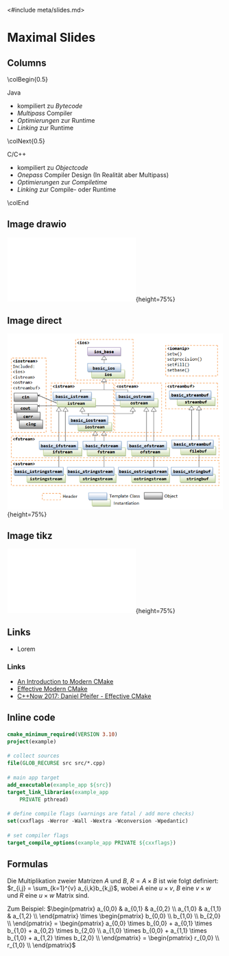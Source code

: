 <#include meta/slides.md>

Maximal Slides
==============


Columns
-------

\colBegin{0.5}

Java

* kompiliert zu *Bytecode*
* *Multipass* Compiler
* *Optimierungen* zur Runtime
* *Linking* zur Runtime

\colNext{0.5}

C/C++

* kompiliert zu *Objectcode*
* *Onepass* Compiler Design (In Realität aber Multipass)
* *Optimierungen* zur *Compiletime*
* *Linking* zur Compile- oder Runtime

\colEnd


Image drawio
------------

![Image description](images/build_dependencies.pdf){height=75%}


Image direct
------------

![Image description](images/io-classes.png){height=75%}


Image tikz
----------

![Image description](images/down_cast.pdf){height=75%}


Links
-----

* Lorem

### Links

* [An Introduction to Modern CMake](https://cliutils.gitlab.io/modern-cmake/)
* [Effective Modern CMake](https://gist.github.com/mbinna/c61dbb39bca0e4fb7d1f73b0d66a4fd1)
* [C++Now 2017: Daniel Pfeifer - Effective CMake](https://www.youtube.com/watch?v=bsXLMQ6WgIk)


Inline code
-----------

~~~ {.cmake .numberLines}
cmake_minimum_required(VERSION 3.10)
project(example)

# collect sources
file(GLOB_RECURSE src src/*.cpp)

# main app target
add_executable(example_app ${src})
target_link_libraries(example_app
    PRIVATE pthread)

# define compile flags (warnings are fatal / add more checks)
set(cxxflags -Werror -Wall -Wextra -Wconversion -Wpedantic)

# set compiler flags
target_compile_options(example_app PRIVATE ${cxxflags})
~~~


Formulas
--------

Die Multiplikation zweier Matrizen $A$ und $B$, $R = A \times B$ ist wie folgt definiert:
$r_{i,j} = \sum_{k=1}^{v} a_{i,k}b_{k,j}$,
wobei $A$ eine $u \times v$, $B$ eine $v \times w$ und $R$ eine $u \times w$ Matrix sind.

Zum Beispiel: $\begin{pmatrix}
a_{0,0} & a_{0,1} & a_{0,2} \\
a_{1,0} & a_{1,1} & a_{1,2} \\
\end{pmatrix} \times \begin{pmatrix}
b_{0,0} \\
b_{1,0} \\
b_{2,0} \\
\end{pmatrix} = \begin{pmatrix}
a_{0,0} \times b_{0,0} + a_{0,1} \times b_{1,0} + a_{0,2} \times b_{2,0} \\
a_{1,0} \times b_{0,0} + a_{1,1} \times b_{1,0} + a_{1,2} \times b_{2,0} \\
\end{pmatrix} = \begin{pmatrix}
r_{0,0} \\
r_{1,0} \\
\end{pmatrix}$
